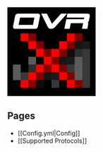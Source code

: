 <img src="https://raw.githubusercontent.com/Andre601/OneVersionRemake/master/wiki/images/ovr.png" width="200" alt="OneVersionRemake">

## Pages
- [[Config.yml|Config]]
- [[Supported Protocols]]